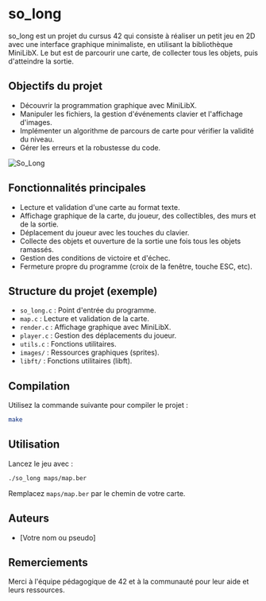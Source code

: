 # so_long

so_long est un projet du cursus 42 qui consiste à réaliser un petit jeu en 2D avec une interface graphique minimaliste, en utilisant la bibliothèque MiniLibX. Le but est de parcourir une carte, de collecter tous les objets, puis d'atteindre la sortie.

## Objectifs du projet
- Découvrir la programmation graphique avec MiniLibX.
- Manipuler les fichiers, la gestion d'événements clavier et l'affichage d'images.
- Implémenter un algorithme de parcours de carte pour vérifier la validité du niveau.
- Gérer les erreurs et la robustesse du code.

![So_Long](https://github.com/user-attachments/assets/6d7d40aa-7581-479c-a26f-c990eff04156)

## Fonctionnalités principales
- Lecture et validation d'une carte au format texte.
- Affichage graphique de la carte, du joueur, des collectibles, des murs et de la sortie.
- Déplacement du joueur avec les touches du clavier.
- Collecte des objets et ouverture de la sortie une fois tous les objets ramassés.
- Gestion des conditions de victoire et d'échec.
- Fermeture propre du programme (croix de la fenêtre, touche ESC, etc).

## Structure du projet (exemple)
- `so_long.c` : Point d'entrée du programme.
- `map.c` : Lecture et validation de la carte.
- `render.c` : Affichage graphique avec MiniLibX.
- `player.c` : Gestion des déplacements du joueur.
- `utils.c` : Fonctions utilitaires.
- `images/` : Ressources graphiques (sprites).
- `libft/` : Fonctions utilitaires (libft).

## Compilation

Utilisez la commande suivante pour compiler le projet :

```sh
make
```

## Utilisation

Lancez le jeu avec :

```sh
./so_long maps/map.ber
```

Remplacez `maps/map.ber` par le chemin de votre carte.

## Auteurs
- [Votre nom ou pseudo]

## Remerciements
Merci à l'équipe pédagogique de 42 et à la communauté pour leur aide et leurs ressources.
